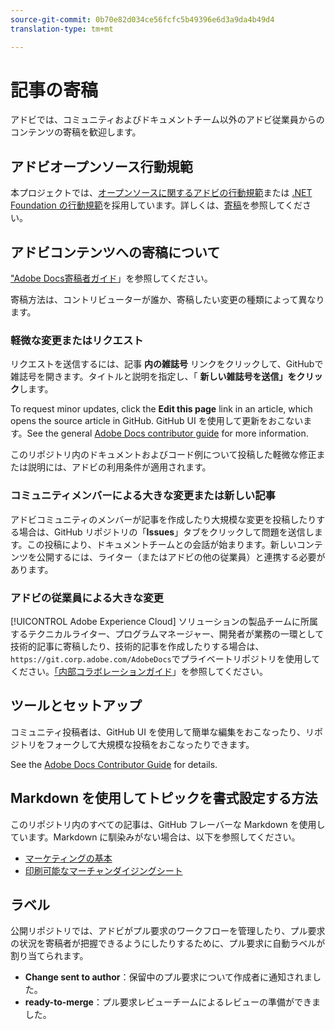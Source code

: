 ```yaml
---
source-git-commit: 0b70e82d034ce56fcfc5b49396e6d3a9da4b49d4
translation-type: tm+mt

---
```

# 記事の寄稿

アドビでは、コミュニティおよびドキュメントチーム以外のアドビ従業員からのコンテンツの寄稿を歓迎します。

## アドビオープンソース行動規範

本プロジェクトでは、[オープンソースに関するアドビの行動規範](code-of-conduct.md)または [.NET Foundation の行動規範](https://dotnetfoundation.org/code-of-conduct)を採用しています。詳しくは、[寄稿](contributing.md)を参照してください。

## アドビコンテンツへの寄稿について

["Adobe Docs寄稿者ガイド](https://docs.adobe.com/help/en/contributor/contributor-guide/introduction.html)」を参照してください。

寄稿方法は、コントリビューターが誰か、寄稿したい変更の種類によって異なります。

### 軽微な変更またはリクエスト

リクエストを送信するには、記事 **内の雑誌号** リンクをクリックして、GitHubで雑誌号を開きます。タイトルと説明を指定し、「 **新しい雑誌号を送信」をクリック**&#x200B;します。

To request minor updates, click the **Edit this page** link in an article, which opens the source article in GitHub. GitHub UI を使用して更新をおこないます。See the general [Adobe Docs contributor guide](https://docs.adobe.com/help/en/contributor/contributor-guide/introduction.html) for more information.

このリポジトリ内のドキュメントおよびコード例について投稿した軽微な修正または説明には、アドビの利用条件が適用されます。

### コミュニティメンバーによる大きな変更または新しい記事

アドビコミュニティのメンバーが記事を作成したり大規模な変更を投稿したりする場合は、GitHub リポジトリの「**Issues**」タブをクリックして問題を送信します。この投稿により、ドキュメントチームとの会話が始まります。新しいコンテンツを公開するには、ライター（またはアドビの他の従業員）と連携する必要があります。

<!--
If you submit a pull request with significant changes to documentation and code examples, you'll see a message in the pull request asking you to submit an online contribution license agreement (CLA). You must complete the online form before we can review your pull request.
-->

### アドビの従業員による大きな変更

[!UICONTROL Adobe Experience Cloud] ソリューションの製品チームに所属するテクニカルライター、プログラムマネージャー、開発者が業務の一環として技術的記事に寄稿したり、技術的記事を作成したりする場合は、`https://git.corp.adobe.com/AdobeDocs`でプライベートリポジトリを使用してください。[「内部コラボレーションガイド](https://docs.adobe.com/content/help/en/collaborative-doc-instructions/collaboration-guide/home.html)」を参照してください。

<!--Employees from other parts of the Adobe world should use the public repo for minor updates.-->

## ツールとセットアップ

コミュニティ投稿者は、GitHub UI を使用して簡単な編集をおこなったり、リポジトリをフォークして大規模な投稿をおこなったりできます。

See the [Adobe Docs Contributor Guide](https://docs.adobe.com/help/en/contributor/contributor-guide/introduction.html) for details.

## Markdown を使用してトピックを書式設定する方法

このリポジトリ内のすべての記事は、GitHub フレーバーな Markdown を使用しています。Markdown に馴染みがない場合は、以下を参照してください。

* [マーケティングの基本](https://help.github.com/articles/getting-started-with-writing-and-formatting-on-github/)
* [印刷可能なマーチャンダイジングシート](https://guides.github.com/pdfs/markdown-cheatsheet-online.pdf)

## ラベル

公開リポジトリでは、アドビがプル要求のワークフローを管理したり、プル要求の状況を寄稿者が把握できるようにしたりするために、プル要求に自動ラベルが割り当てられます。

* **Change sent to author**：保留中のプル要求について作成者に通知されました。
* **ready-to-merge**：プル要求レビューチームによるレビューの準備ができました。
